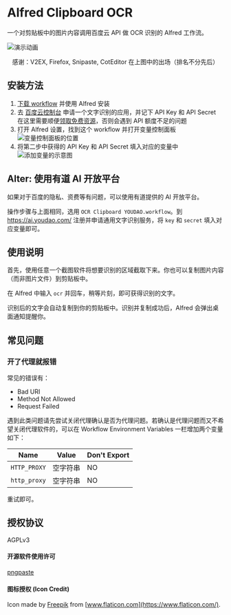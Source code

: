 # Alfred Clipboard OCR

一个对剪贴板中的图片内容调用百度云 API 做 OCR 识别的 Alfred 工作流。

![演示动画](./assets/demo.gif)

<p align="center">感谢：V2EX, Firefox, Snipaste, CotEditor 在上图中的出场（排名不分先后）</p>

## 安装方法

1. [下载 workflow](https://github.com/oott123/alfred-clipboard-ocr/releases) 并使用 Alfred 安装
2. 去 [百度云控制台](https://console.bce.baidu.com/ai/#/ai/ocr/overview/index) 申请一个文字识别的应用，并记下 API Key 和 API Secret  
   在这里需要顺便[领取免费资源](https://console.bce.baidu.com/ai/#/ai/ocr/overview/resource/getFree)，否则会遇到 API 额度不足的问题
3. 打开 Alfred 设置，找到这个 workflow 并打开变量控制面板
   ![变量控制面板的位置](./assets/open-variables-panel.jpg)
4. 将第二步中获得的 API Key 和 API Secret 填入对应的变量中
   ![添加变量的示意图](./assets/set-variables.jpg)

## Alter: 使用有道 AI 开放平台

如果对于百度的隐私、资费等有问题，可以使用有道提供的 AI 开放平台。

操作步骤与上面相同，选用 `OCR Clipboard YOUDAO.workflow`。到 https://ai.youdao.com/ 注册并申请通用文字识别服务，将 `key` 和 `secret` 填入对应变量即可。

## 使用说明

首先，使用任意一个截图软件将想要识别的区域截取下来。你也可以复制图片内容（而非图片文件）到剪贴板中。

在 Alfred 中输入 `ocr` 并回车，稍等片刻，即可获得识别的文字。

识别后的文字会自动复制到你的剪贴板中。识别并复制成功后，Alfred 会弹出桌面通知提醒你。

## 常见问题

### 开了代理就报错

常见的错误有：

* Bad URI
* Method Not Allowed
* Request Failed

遇到此类问题请先尝试关闭代理确认是否为代理问题。若确认是代理问题而又不希望关闭代理软件的，可以在 Workflow Environment Variables 一栏增加两个变量如下：

| Name         | Value | Don't Export |
| ------------ | ----- | ------------ |
| `HTTP_PROXY` | 空字符串  | NO           |
| `http_proxy` | 空字符串  | NO           |

重试即可。

## 授权协议

AGPLv3

#### 开源软件使用许可

[pngpaste](./pngpaste/LICENSE)

#### 图标授权 (Icon Credit)

Icon made by [Freepik](http://www.freepik.com) from [www.flaticon.com](https://www.flaticon.com/).
